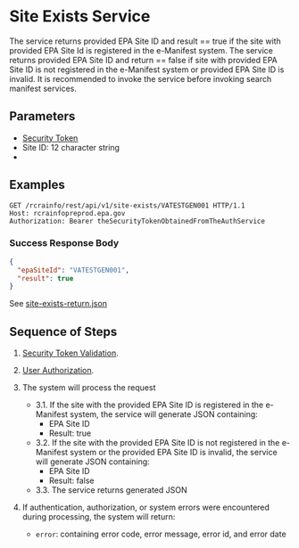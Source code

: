 # Site Exists Service

The service returns provided EPA Site ID and result == true if the site with provided EPA Site Id is
registered in the e-Manifest system. The service returns provided EPA Site ID and return == false
if site with provided EPA Site ID is not registered in the e-Manifest system or provided EPA Site ID
is invalid. It is recommended to invoke the service before invoking search manifest services.

## Parameters

- [Security Token](../authentication.md#security-tokens)
- Site ID: 12 character string
-

## Examples

```http
GET /rcrainfo/rest/api/v1/site-exists/VATESTGEN001 HTTP/1.1
Host: rcrainfopreprod.epa.gov
Authorization: Bearer theSecurityTokenObtainedFromTheAuthService

```

### Success Response Body

```json
{
  "epaSiteId": "VATESTGEN001",
  "result": true
}
```

See [site-exists-return.json](https://github.com/USEPA/e-manifest/blob/master/Services-Information/Schema/site-exist-return.json)

## Sequence of Steps

1. [Security Token Validation](../authentication.md#security-token-validation).
2. [User Authorization](../authentication.md#user-authorization).

3. The system will process the request

   - 3.1. If the site with the provided EPA Site ID is registered in the e-Manifest system, the service will generate
     JSON containing:
     - EPA Site ID
     - Result: true
   - 3.2. If the site with the provided EPA Site ID is not registered in the e-Manifest system or the provided EPA Site
     ID is invalid, the service will generate JSON containing:
     - EPA Site ID
     - Result: false
   - 3.3. The service returns generated JSON

4. If authentication, authorization, or system errors were encountered during processing, the system will return:

   - `error`: containing error code, error message, error id, and error date
